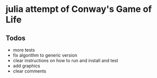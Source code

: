 # julia attempt of Conway's Game of Life

## Todos

* more tests
* fix algorithm to generic version
* clear instructions on how to run and install and test
* add graphics
* clear comments
